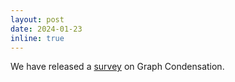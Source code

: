 ```yaml
---
layout: post
date: 2024-01-23
inline: true
---
```


We have released a [survey](https://arxiv.org/abs/2401.11720) on Graph Condensation.
